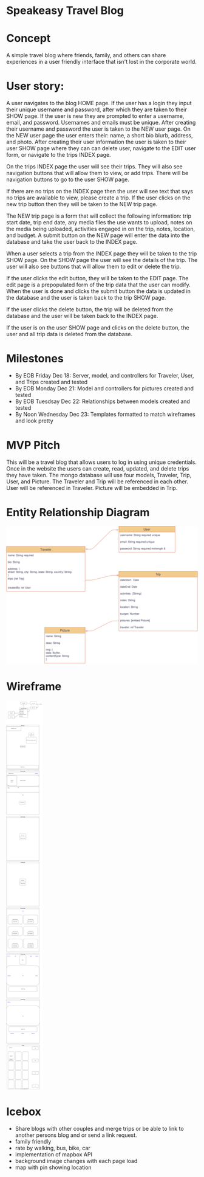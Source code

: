 # Speakeasy Travel Blog

# Concept
A simple travel blog where friends, family, and others can share experiences in a user friendly interface that isn't lost in the corporate world.

# User story:

A user navigates to the blog HOME page.  If the user has a login they input their unique username and password, after which they are taken to their SHOW page.  If the user is new they are prompted to enter a username, email, and password.  Usernames and emails must be unique.  After creating their username and password the user is taken to the NEW user page.  On the NEW user page the user enters their: name, a short bio blurb, address, and photo.  After creating their user information the user is taken to their user SHOW page where they can can delete user, navigate to the EDIT user form, or navigate to the trips INDEX page. 

On the trips INDEX page the user will see their trips.  They will also see navigation buttons that will allow them to view, or add trips.  There will be navigation buttons to go to the user SHOW page.

If there are no trips on the INDEX page then the user will see text that says no trips are available to view, please create a trip.  If the user clicks on the new trip button then they will be taken to the NEW trip page.

The NEW trip page is a form that will collect the following information: trip start date, trip end date, any media files the use wants to upload, notes on the media being uploaded, activities engaged in on the trip, notes, location, and budget.  A submit button on the NEW page will enter the data into the database and take the user back to the INDEX page.

When a user selects a trip from the INDEX page they will be taken to the trip SHOW page.  On the SHOW page the user will see the details of the trip.  The user will also see buttons that will allow them to edit or delete the trip.

If the user clicks the edit button, they will be taken to the EDIT page.  The edit page is a prepopulated form of the trip data that the user can modify.  When the user is done and clicks the submit button the data is updated in the database and the user is taken back to the trip SHOW page.  

If the user clicks the delete button, the trip will be deleted from the database and the user will be taken back to the INDEX page.

If the user is on the user SHOW page and clicks on the delete button, the user and all trip data is deleted from the database. 

# Milestones
- By EOB Friday Dec 18: Server, model, and controllers for Traveler, User, and Trips created and tested
- By EOB Monday Dec 21: Model and controllers for pictures created and tested
- By EOB Tuesdsay Dec 22: Relationships between models created and tested
- By Noon Wednesday Dec 23: Templates formatted to match wireframes and look pretty

# MVP Pitch
This will be a travel blog that allows users to log in using unique credentials.  Once in the website the users can create, read, updated, and delete trips they have taken.  The mongo database will use four models, Traveler, Trip, User, and Picture.  The Traveler and Trip will be referenced in each other.  User will be referenced in Traveler.  Picture will be embedded in Trip.     

# Entity Relationship Diagram
![ERD](erd.svg)

# Wireframe
![wireframe](wireframe.svg)

# Icebox
- Share blogs with other couples and merge trips or be able to link to another persons blog and or send a link request.
- family friendly
- rate by walking, bus, bike, car
- implementation of mapbox API
- background image changes with each page load
- map with pin showing location



